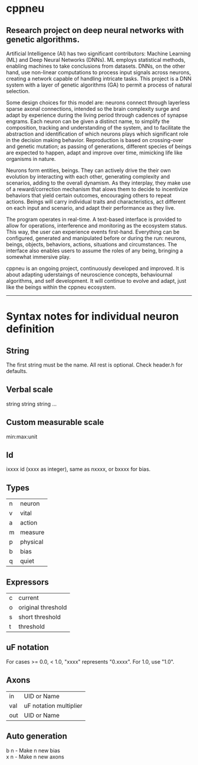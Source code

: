 # cppneu
Research project on deep neural networks with genetic algorithms.
---

Artificial Intelligence (AI) has two significant contributors: Machine Learning (ML) and Deep Neural Networks (DNNs). ML employs statistical methods, enabling machines to take conclusions from datasets. DNNs, on the other hand, use non-linear computations to process input signals across neurons, creating a network capable of handling intricate tasks. This project is a DNN system with a layer of genetic algorithms (GA) to permit a process of natural selection.

Some design choices for this model are: neurons connect through layerless sparse axonal connections, intended so the brain complexity surge and adapt by experience during the living period through cadences of synapse engrams. Each neuron can be given a distinct name, to simplify the composition, tracking and understanding of the system, and to facilitate the abstraction and identification of which neurons plays which significant role in the decision making behavior. Reproduction is based on crossing-over and genetic mutation; as passing of generations, different species of beings are expected to happen, adapt and improve over time, mimicking life like organisms in nature.

Neurons form entities, beings. They can actively drive the their own evolution by interacting with each other, generating complexity and scenarios, adding to the overall dynamism. As they interplay, they make use of a reward/correction mechanism that alows them to decide to incentivize behaviors that yield certain outcomes, encouraging others to repeat actions. Beings will carry individual traits and characteristics, act different on each input and scenario, and adapt their performance as they live.

The program operates in real-time. A text-based interface is provided to allow for operations, interference and monitoring as the ecosystem status. This way, the user can experience events first-hand. Everything can be configured, generated and manipulated before or during the run: neurons, beings, objects, behaviors, actions, situations and circumstances. The interface also enables users to assume the roles of any being, bringing a somewhat immersive play.

cppneu is an ongoing project, continuously developed and improved. It is about adapting uderstaings of neuroscience concepts, behaviournal algorithms, and self development. It will continue to evolve and adapt, just like the beings within the cppneu ecosystem.

---

# Syntax notes for individual neuron definition

## String 
The first string must be the name. All rest is optional. Check header.h for defaults.

## Verbal scale
string string string ...

## Custom measurable scale
min:max:unit 

## Id
ixxxx  id (xxxx as integer), same as nxxxx, or bxxxx for bias.

## Types

| | |
|---|---|
| n | neuron |
| v | vital |
| a | action |
| m | measure |
| p | physical |
| b | bias |
| q | quiet |

## Expressors

| | |
|---|---|
| c | current |
| o | original threshold |
| s | short threshold |
| t | threshold |

## uF notation
For cases >= 0.0, < 1.0, "xxxx" represents "0.xxxx". For 1.0, use "1.0".

## Axons

| | |
| --- | --- |
| in | UID or Name |
| val | uF notation multiplier |
| out | UID or Name |

## Auto generation

b n - Make n new bias  
x n - Make n new axons
